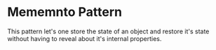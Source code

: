 # Mememnto Pattern

This pattern let's one store the state of an object and restore it's state without having to reveal about it's internal properties.
